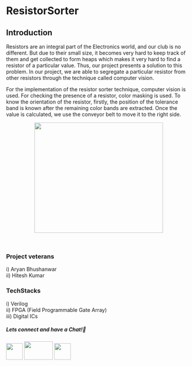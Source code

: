 # ResistorSorter

## Introduction
Resistors are an integral part of the Electronics world, and our club is no different. But due to their small size, it becomes very hard to keep track of them and get collected to form heaps which makes it very hard to find a resistor of a particular value. Thus, our project presents a solution to this problem. In our project, we are able to segregate a particular resistor from other resistors through the technique called computer vision. 

For the implementation of the resistor sorter technique, computer vision is used. For checking the presence of a resistor, color masking is used. To know the orientation of the resistor, firstly, the position of the tolerance band is known after the remaining color bands are extracted. Once the value is calculated, we use the conveyor belt to move it to the right side.

<p align="center">

<img src="https://user-images.githubusercontent.com/26748554/233775196-0c93010a-8186-40bb-b34d-4710368a57b8.png" width ="350" height="300">
</p>

&nbsp;

### Project veterans
i) Aryan Bhushanwar  
ii) Hitesh Kumar  


### TechStacks
i) Verilog  
ii) FPGA (Field Programmable Gate Array)  
iii) Digital ICs  

##### Lets connect and have a Chat!💬
<a href="https://www.instagram.com/electronicsclubiitg/?hl=en" ><img src="https://upload.wikimedia.org/wikipedia/commons/a/a5/Instagram_icon.png" width="45" height="45"></a>
<a href="https://www.facebook.com/electronics.iitg/"><img src="https://1000logos.net/wp-content/uploads/2021/04/Facebook-logo.png" width="78" height="50"></a>
<a href="https://www.reddit.com/r/ElectronicsClubIITG/"><img src="https://www.pngkit.com/png/full/0-7757_reddit-logo-reddit-icon-png.png" width="45" height="45"></a>

